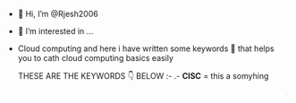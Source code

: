 - 👋 Hi, I’m @Rjesh2006
- 👀 I’m interested in ...
- Cloud computing and here i have written some keywords 🔐 that helps you to cath cloud computing basics easily

   THESE ARE THE KEYWORDS 👇 BELOW :- 
.- **CISC** = this a somyhing
<html>
  
<marquee> THESE ARE THE KEYWORDS 👇 BELOW :-</marquee> </html>
  


<marquee direction="up">This text will scroll from bottom to top</marquee>
